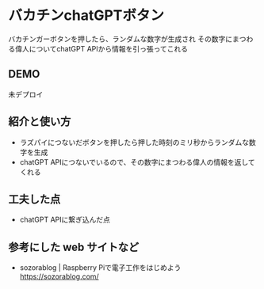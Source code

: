 # バカチンchatGPTボタン
  バカチンガーボタンを押したら、ランダムな数字が生成され
  その数字にまつわる偉人についてchatGPT APIから情報を引っ張ってこれる

## DEMO
未デプロイ

## 紹介と使い方
  - ラズパイにつないだボタンを押したら押した時刻のミリ秒からランダムな数字を生成
  - chatGPT APIにつないでいるので、その数字にまつわる偉人の情報を返してくれる

## 工夫した点
  - chatGPT APIに繋ぎ込んだ点
  
## 参考にした web サイトなど
  
  - sozorablog | Raspberry Piで電子工作をはじめよう
  https://sozorablog.com/

